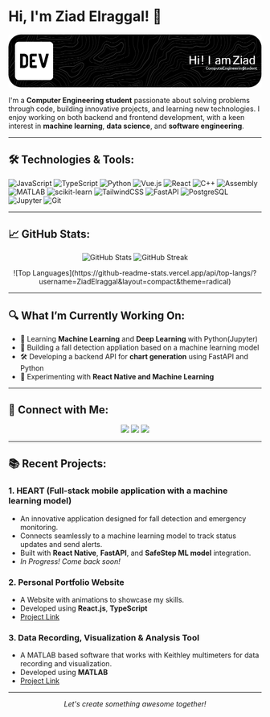 # Hi, I'm Ziad Elraggal! 👋

<!-- Replace the image below with your own banner -->
![Banner](./github-header-image.png)

I'm a **Computer Engineering student** passionate about solving problems through code, building innovative projects, and learning new technologies. I enjoy working on both backend and frontend development, with a keen interest in **machine learning**, **data science**, and **software engineering**.

---

## 🛠️ **Technologies & Tools:**

<!-- Add the tools and languages you work with -->
![JavaScript](https://img.shields.io/badge/-JavaScript-333333?style=flat&logo=javascript)
![TypeScript](https://img.shields.io/badge/-TypeScript-333333?style=flat&logo=typescript)
![Python](https://img.shields.io/badge/-Python-333333?style=flat&logo=python)
![Vue.js](https://img.shields.io/badge/-Vue.js-333333?style=flat&logo=vue.js)
![React](https://img.shields.io/badge/-React-333333?style=flat&logo=react)
![C++](https://img.shields.io/badge/-C++-333333?style=flat&logo=cplusplus)
![Assembly](https://img.shields.io/badge/-Assembly-333333?style=flat&logo=assemblyscript)
![MATLAB](https://img.shields.io/badge/-MATLAB-333333?style=flat&logo=mathworks)
![scikit-learn](https://img.shields.io/badge/-Scikit--Learn-333333?style=flat&logo=scikit-learn)
![TailwindCSS](https://img.shields.io/badge/-TailwindCSS-333333?style=flat&logo=tailwind-css)
![FastAPI](https://img.shields.io/badge/-FastAPI-333333?style=flat&logo=fastapi)
![PostgreSQL](https://img.shields.io/badge/-PostgreSQL-333333?style=flat&logo=postgresql)
![Jupyter](https://img.shields.io/badge/-Jupyter-333333?style=flat&logo=jupyter)
![Git](https://img.shields.io/badge/-Git-333333?style=flat&logo=git)


---

## 📈 **GitHub Stats:**

<p align="center">
  <img width="48%" src="https://github-readme-stats.vercel.app/api?username=ZiadElraggal&show_icons=true&theme=radical&count_private=true" alt="GitHub Stats">
  <img width="48%" src="https://github-readme-streak-stats.herokuapp.com/?user=ZiadElraggal&theme=radical" alt="GitHub Streak">
</p>

<!-- Contributions Graph -->
<p align="center">
  ![Top Languages](https://github-readme-stats.vercel.app/api/top-langs/?username=ZiadElraggal&layout=compact&theme=radical)
</p>

---

## 🔍 **What I’m Currently Working On:**

- 🌱 Learning **Machine Learning** and **Deep Learning** with Python(Jupyter)
- 🚀 Building a fall detection appliation based on a machine learning model
- 🛠️ Developing a backend API for **chart generation** using FastAPI and Python
- 🤖 Experimenting with **React Native and Machine Learning**

---

## 🤝 **Connect with Me:**

<p align="center">
  <a href="https://www.linkedin.com/in/ziad-elraggal-693a73290/"><img src="https://img.shields.io/badge/LinkedIn-0077B5?style=for-the-badge&logo=linkedin&logoColor=white"></a>
  <a href="mailto:noreply.contactform.ze@gmail.com"><img src="https://img.shields.io/badge/Email-D14836?style=for-the-badge&logo=gmail&logoColor=white"></a>
  <a href="https://ziadelraggal.github.io/ziadelraggal.github.io-main"><img src="https://img.shields.io/badge/Portfolio-000000?style=for-the-badge&logo=About.me&logoColor=white"></a>
</p>

---

## 📚 **Recent Projects:**

### 1. **HEART (Full-stack mobile application with a machine learning model)**  
- An innovative application designed for fall detection and emergency monitoring.  
- Connects seamlessly to a machine learning model to track status updates and send alerts.  
- Built with **React Native**, **FastAPI**, and **SafeStep ML model** integration.  
- *In Progress! Come back soon!*  

### 2. **Personal Portfolio Website**
   - A Website with animations to showcase my skills.
   - Developed using **React.js**, **TypeScript**
   - [Project Link](https://github.com/ZiadElraggal/ZiadElraggal.github.io)

   ### 3. **Data Recording, Visualization & Analysis Tool**
   - A MATLAB based software that works with Keithley multimeters for data recording and visualization.
   - Developed using **MATLAB**
   - [Project Link](https://github.com/ZiadElraggal/Project_Keithley)

---

<p align="center">
  <i>Let's create something awesome together!</i>
</p>


